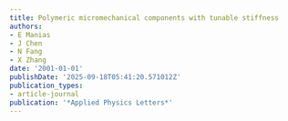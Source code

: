 ```yaml
---
title: Polymeric micromechanical components with tunable stiffness
authors:
- E Manias
- J Chen
- N Fang
- X Zhang
date: '2001-01-01'
publishDate: '2025-09-18T05:41:20.571012Z'
publication_types:
- article-journal
publication: '*Applied Physics Letters*'
---
```


